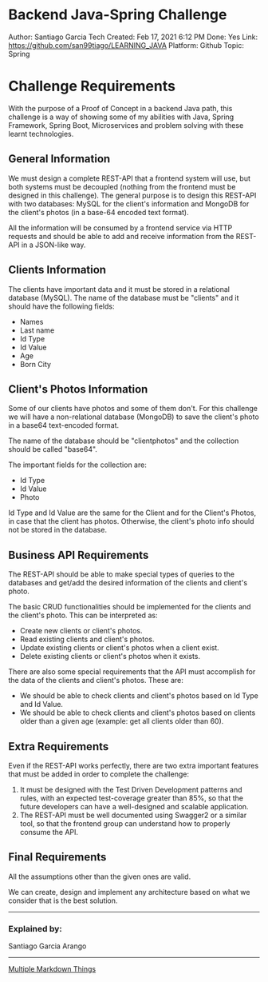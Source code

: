 # Backend Java-Spring Challenge

Author: Santiago Garcia Tech
Created: Feb 17, 2021 6:12 PM
Done: Yes
Link: https://github.com/san99tiago/LEARNING_JAVA
Platform: Github
Topic: Spring

# Challenge Requirements

With the purpose of a Proof of Concept in a backend Java path, this challenge is a way of showing some of my abilities with Java, Spring Framework, Spring Boot, Microservices and problem solving with these learnt technologies.

## General Information

We must design a complete REST-API that a frontend system will use, but both systems must be decoupled (nothing from the frontend must be designed in this challenge). The general purpose is to design this REST-API with two databases: MySQL for the client's information and MongoDB for the client's photos (in a base-64 encoded text format).

All the information will be consumed by a frontend service via HTTP requests and should be able to add and receive information from the REST-API in a JSON-like way.

## Clients Information

The clients have important data and it must be stored in a relational database (MySQL). The name of the database must be "clients" and it should have the following fields:

- Names
- Last name
- Id Type
- Id Value
- Age
- Born City

## Client's Photos Information

Some of our clients have photos and some of them don't. For this challenge we will have a non-relational database (MongoDB) to save the client's photo in a base64 text-encoded format.

The name of the database should be "clientphotos" and the collection should be called "base64".

The important fields for the collection are:

- Id Type
- Id Value
- Photo

Id Type and Id Value are the same for the Client and for the Client's Photos, in case that the client has photos. Otherwise, the client's photo info should not be stored in the database.

## Business API Requirements

The REST-API should be able to make special types of queries to the databases and get/add the desired information of the clients and client's photo.

The basic CRUD functionalities should be implemented for the clients and the client's photo. This can be interpreted as:

- Create new clients or client's photos.
- Read existing clients and client's photos.
- Update existing clients or client's photos when a client exist.
- Delete existing clients or client's photos when it exists.

There are also some special requirements that the API must accomplish for the data of the clients and client's photos. These are:

- We should be able to check clients and client's photos based on Id Type and Id Value.
- We should be able to check clients and client's photos based on clients older than a given age (example: get all clients older than 60).

## Extra Requirements

Even if the REST-API works perfectly, there are two extra important features that must be added in order to complete the challenge:

1. It must be designed with the Test Driven Development patterns and rules, with an expected test-coverage greater than 85%, so that the future developers can have a well-designed and scalable application.
2. The REST-API must be well documented using Swagger2 or a similar tool, so that the frontend group can understand how to properly consume the API.

## Final Requirements

All the assumptions other than the given ones are valid.

We can create, design and implement any architecture based on what we consider that is the best solution.

---

### Explained by:

Santiago Garcia Arango

---

[Multiple Markdown Things](https://www.notion.so/045ff0737c9741e98098bc0c5d1f2694)